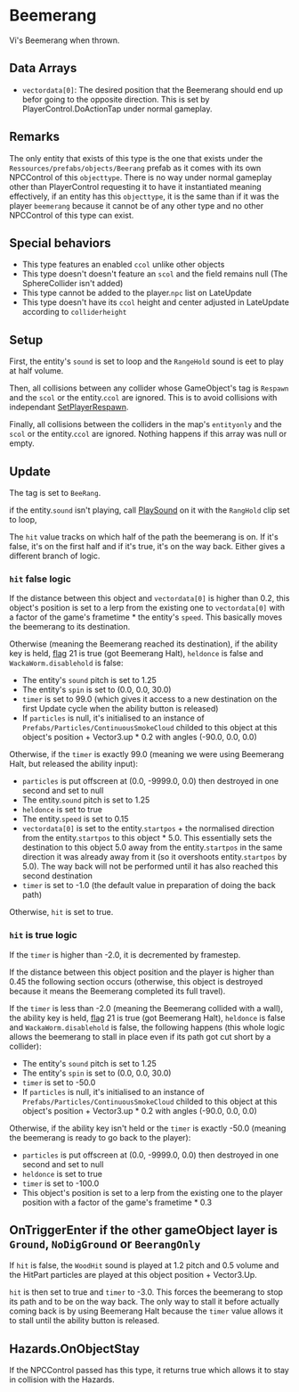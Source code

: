 # Beemerang
Vi's Beemerang when thrown.

## Data Arrays
- `vectordata[0]`: The desired position that the Beemerang should end up befor going to the opposite direction. This is set by PlayerControl.DoActionTap under normal gameplay.

## Remarks
The only entity that exists of this type is the one that exists under the `Ressources/prefabs/objects/Beerang` prefab as it comes with its own NPCControl of this `objecttype`. There is no way under normal gameplay other than PlayerControl requesting it to have it instantiated meaning effectively, if an entity has this `objecttype`, it is the same than if it was the player `beemerang` because it cannot be of any other type and no other NPCControl of this type can exist.

## Special behaviors
- This type features an enabled `ccol` unlike other objects
- This type doesn't doesn't feature an `scol` and the field remains null (The SphereCollider isn't added)
- This type cannot be added to the player.`npc` list on LateUpdate
- This type doesn't have its `ccol` height and center adjusted in LateUpdate according to `colliderheight`

## Setup
First, the entity's `sound` is set to loop and the `RangeHold` sound is eet to play at half volume.

Then, all collisions between any collider whose GameObject's tag is `Respawn` and the `scol` or the entity.`ccol` are ignored. This is to avoid collisions with independant [SetPlayerRespawn](SetPlayerRespawn.md).

Finally, all collisions between the colliders in the map's `entityonly` and the `scol` or the entity.`ccol` are ignored. Nothing happens if this array was null or empty.

## Update
The tag is set to `BeeRang`.

if the entity.`sound` isn't playing, call [PlaySound](../../EntityControl/EntityControl%20Methods.md#PlaySound) on it with the `RangHold` clip set to loop,

The `hit` value tracks on which half of the path the beemerang is on. If it's false, it's on the first half and if it's true, it's on the way back. Either gives a different branch of logic.

### `hit` false logic
If the distance between this object and `vectordata[0]` is higher than 0.2, this object's position is set to a lerp from the existing one to `vectordata[0]` with a factor of the game's frametime * the entity's `speed`. This basically moves the beemerang to its destination.

Otherwise (meaning the Beemerang reached its destination), if the ability key is held, [flag](../../../Flags%20arrays/flags.md) 21 is true (got Beemerang Halt), `heldonce` is false and `WackaWorm.disablehold` is false:
- The entity's `sound` pitch is set to 1.25
- The entity's `spin` is set to (0.0, 0.0, 30.0)
- `timer` is set to 99.0 (which gives it access to a new destination on the first Update cycle when the ability button is released)
- If `particles` is null, it's initialised to an instance of `Prefabs/Particles/ContinuousSmokeCloud` childed to this object at this object's position + Vector3.up * 0.2 with angles (-90.0, 0.0, 0.0)

Otherwise, if the `timer` is exactly 99.0 (meaning we were using Beemerang Halt, but released the ability input):
- `particles` is put offscreen at (0.0, -9999.0, 0.0) then destroyed in one second and set to null
- The entity.`sound` pitch is set to 1.25
- `heldonce` is set to true
- The entity.`speed` is set to 0.15
- `vectordata[0]` is set to the entity.`startpos` + the normalised direction from the entity.`startpos` to this object * 5.0. This essentially sets the destination to this object 5.0 away from the entity.`startpos` in the same direction it was already away from it (so it overshoots entity.`startpos` by 5.0). The way back will not be performed until it has also reached this second destination
- `timer` is set to -1.0 (the default value in preparation of doing the back path)

Otherwise, `hit` is set to true.

### `hit` is true logic
If the `timer` is higher than -2.0, it is decremented by framestep.

If the distance between this object position and the player is higher than 0.45 the following section occurs (otherwise, this object is destroyed because it means the Beemerang completed its full travel).

If the `timer` is less than -2.0 (meaning the Beemerang collided with a wall), the ability key is held, [flag](../../../Flags%20arrays/flags.md) 21 is true (got Beemerang Halt), `heldonce` is false and `WackaWorm.disablehold` is false, the following happens (this whole logic allows the beemerang to stall in place even if its path got cut short by a collider):
- The entity's `sound` pitch is set to 1.25
- The entity's `spin` is set to (0.0, 0.0, 30.0)
- `timer` is set to -50.0
- If `particles` is null, it's initialised to an instance of `Prefabs/Particles/ContinuousSmokeCloud` childed to this object at this object's position + Vector3.up * 0.2 with angles (-90.0, 0.0, 0.0)

Otherwise, if the ability key isn't held or the `timer` is exactly -50.0 (meaning the beemerang is ready to go back to the player):
- `particles` is put offscreen at (0.0, -9999.0, 0.0) then destroyed in one second and set to null
- `heldonce` is set to true
- `timer` is set to -100.0
- This object's position is set to a lerp from the existing one to the player position with a factor of the game's frametime * 0.3

## OnTriggerEnter if the other gameObject layer is `Ground`, `NoDigGround` or `BeerangOnly`
If `hit` is false, the `WoodHit` sound is played at 1.2 pitch and 0.5 volume and the HitPart particles are played at this object position + Vector3.Up.

`hit` is then set to true and `timer` to -3.0. This forces the beemerang to stop its path and to be on the way back. The only way to stall it before actually coming back is by using Beemerang Halt because the `timer` value allows it to stall until the ability button is released.

## Hazards.OnObjectStay
If the NPCControl passed has this type, it returns true which allows it to stay in collision with the Hazards.